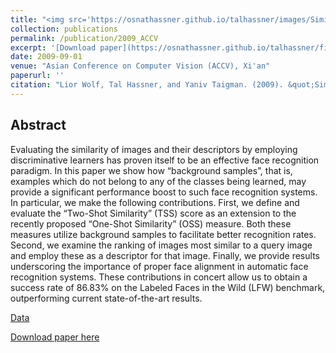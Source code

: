 ```yaml
---
title: "<img src='https://osnathassner.github.io/talhassner/images/Similarity Scores - Icon.jpg' width='80'> Similarity Scores based on Background Samples"
collection: publications
permalink: /publication/2009_ACCV
excerpt: '[Download paper](https://osnathassner.github.io/talhassner/files/ACCV09WolfHassnerTaigman.pdf) '
date: 2009-09-01
venue: "Asian Conference on Computer Vision (ACCV), Xi'an"
paperurl: ''
citation: "Lior Wolf, Tal Hassner, and Yaniv Taigman. (2009). &quot;Similarity Scores based on Background Samples.&quot; <i>Asian Conference on Computer Vision (ACCV), Xi'an</i>."
---
```


Abstract
------
Evaluating the similarity of images and their descriptors by employing discriminative learners has proven itself to be an effective face recognition paradigm. In this paper we show how “background samples”, that is, examples which do not belong to any of the classes being learned, may provide a significant performance boost to such face recognition systems. In particular, we make the following contributions. First, we define and evaluate the “Two-Shot Similarity” (TSS) score as an extension to the recently proposed “One-Shot Similarity” (OSS) measure. Both these measures utilize background samples to facilitate better recognition rates. Second, we examine the ranking of images most similar to a query image and employ these as a descriptor for that image. Finally, we provide results underscoring the importance of proper face alignment in automatic face recognition systems. These contributions in concert allow us to obtain a success rate of 86.83% on the Labeled Faces in the Wild (LFW) benchmark, outperforming current state-of-the-art results. 


[Data](https://www.openu.ac.il/home/hassner/data/lfwa/)

[Download paper here](http://osnathassner.github.io/talhassner/files/ACCV09WolfHassnerTaigman.pdf)

